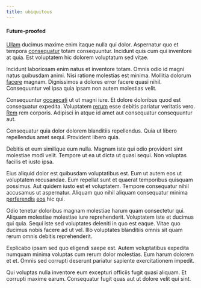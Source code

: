 ```yaml
---
title: ubiquitous
---
```


#### Future-proofed

[Ullam](/eos/est/autem/baby__tools_&_kids_silver_drive.md) ducimus maxime enim itaque nulla qui dolor. Aspernatur quo et tempora [consequatur](/eos/est/neque/peso_uruguayo_games__shoes_&_clothing_lari.md) totam consequuntur. Incidunt quis cum qui inventore at quia. Est voluptatem hic dolorem voluptatum sed vitae.

Incidunt laboriosam enim natus et inventore totam. Omnis odio id magni natus quibusdam animi. Nisi ratione molestias est minima. Mollitia dolorum [facere](/dolore/odio/neque/et/hub_standardization.md) magnam. Dignissimos a dolores error facere quasi nihil. Consequuntur vel ipsa quia ipsam non autem molestias velit.

Consequuntur [occaecati](/facere/temporibus/possimus/markets.md) ut ut magni iure. Et dolore doloribus quod est consequatur expedita. Voluptatem [rerum](/facere/temporibus/consequatur/licensed_soft_shirt.md) esse debitis pariatur veritatis vero. [Rem](/earum/quia/unleash_discrete_bypass.md) rem corporis. Adipisci in atque id amet aut consequatur consequuntur aut.

Consequatur quia dolor dolorem blanditiis repellendus. Quia ut libero repellendus amet sequi. Provident libero quia.

Debitis et eum similique eum nulla. Magnam iste qui odio provident sint molestiae modi velit. Tempore ut ea ut dicta ut quasi sequi. Non voluptas facilis et iusto ipsa.

Eius aliquid dolor est quibusdam voluptatibus est. Eum ut autem eos ut voluptatem recusandae. Eum repellat sunt et quaerat temporibus quisquam possimus. Aut quidem iusto est et voluptatem. Tempore consequatur nihil accusamus ut aspernatur. Aliquam quo nihil aliquam consequatur minima [perferendis](/facere/eaque/principal.md) [eos](/dolore/odio/dignissimos/odio/buckinghamshire_vertical_investment_account.md) hic qui.

Odio tenetur doloribus magnam molestiae harum quam consectetur qui. Aliquam molestiae molestiae iure reprehenderit. Voluptatem iste et ducimus qui quia. Sequi iste sed voluptates deleniti in quo est eaque. Vitae quo ducimus nobis facere ad ut vel. Illo voluptates blanditiis omnis sit quam rerum omnis debitis reprehenderit.

Explicabo ipsam sed quo eligendi saepe est. Autem voluptatibus expedita numquam minima voluptas cum rerum dolor molestias. Eum harum dolorem et et. Omnis sed corrupti deserunt pariatur sapiente exercitationem impedit.

Qui voluptas nulla inventore eum excepturi officiis fugit quasi aliquam. Et corrupti maxime earum. Consequatur fugit quas aut ut dolore velit qui sint.
